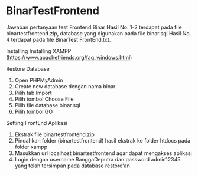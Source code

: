 # BinarTestFrontend

Jawaban pertanyaan test Frontend Binar 
Hasil No. 1-2 terdapat pada file binartestfrontend.zip, database yang digunakan pada file binar.sql
Hasil No. 4 terdapat pada file BinarTest FrontEnd.txt.

Installing Installing XAMPP (https://www.apachefriends.org/faq_windows.html)

Restore Database

1. Open PHPMyAdmin
2. Create new database dengan nama binar
3. Pilih tab Import
4. Pilih tombol Choose File
5. Pilih file database binar.sql
6. Pilih tombol GO

Setting FrontEnd Aplikasi

1. Ekstrak file binartestfrontend.zip
2. Pindahkan folder (binartestfrontend) hasil ekstrak ke folder htdocs pada folder xampp
3. Masukkan url localhost binartestfrontend agar dapat mengakses aplikasi
4. Login dengan username RanggaDeputra dan password admin12345 yang telah tersimpan pada database restore'an
